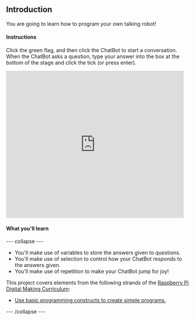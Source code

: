 ## Introduction

You are going to learn how to program your own talking robot!

#### Instructions

Click the green flag, and then click the ChatBot to start a conversation. When the ChatBot asks a question, type your answer into the box at the bottom of the stage and click the tick (or press enter).

<div class="scratch-preview">
  <iframe allowtransparency="true" width="485" height="402" src="https://scratch.mit.edu/projects/embed/26762091/?autostart=false" frameborder="0"></iframe>
</div>

#### What you'll learn

--- collapse ---

+ You'll make use of variables to store the answers given to questions.
+ You'll make use of selection to control how your ChatBot responds to the answers given.
+ You'll make use of repetition to make your ChatBot jump for joy!

This project covers elements from the following strands of the [Raspberry Pi Digital Making Curriculum](http://rpf.io/curriculum):

+ [Use basic programming constructs to create simple programs.](https://www.raspberrypi.org/curriculum/programming/creator)

--- /collapse ---
